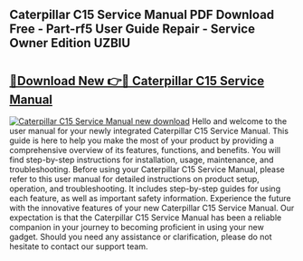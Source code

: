 ## Caterpillar C15 Service Manual PDF Download Free - Part-rf5 User Guide Repair - Service Owner Edition UZBIU

# <h2><a href="http://bc42167.oget.top/?id=Caterpillar+C15+Service+Manual">🔗Download New 👉🔴 Caterpillar C15 Service Manual</a></h2>

[![Caterpillar C15 Service Manual new download](https://i.imgur.com/5g1atiW.png)](http://bc42167.oget.top/?id=Caterpillar+C15+Service+Manual)
Hello and welcome to the user manual for your newly integrated Caterpillar C15 Service Manual. This guide is here to help you make the most of your product by providing a comprehensive overview of its features, functions, and benefits. You will find step-by-step instructions for installation, usage, maintenance, and troubleshooting. Before using your Caterpillar C15 Service Manual, please refer to this user manual for detailed instructions on product setup, operation, and troubleshooting. It includes step-by-step guides for using each feature, as well as important safety information. Experience the future with the innovative features of your new Caterpillar C15 Service Manual. Our expectation is that the Caterpillar C15 Service Manual has been a reliable companion in your journey to becoming proficient in using your new gadget. Should you need any assistance or clarification, please do not hesitate to contact our support team.
